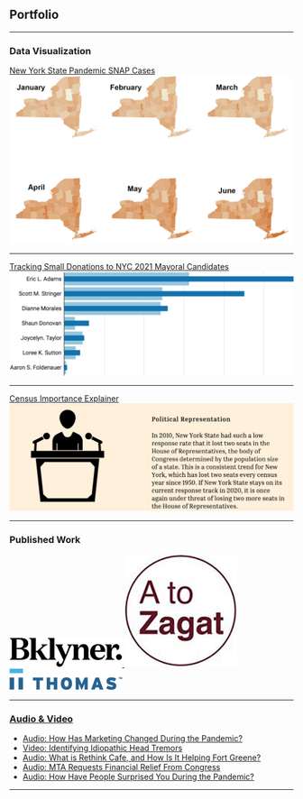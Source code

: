 ## Portfolio

---

### Data Visualization

[New York State Pandemic SNAP Cases](https://zacharysmith90.github.io/censusicon/)
<img src="images/snapmap.png?raw=true"/>

---
[Tracking Small Donations to NYC 2021 Mayoral Candidates](https://zacharysmith90.github.io/mayorsmalldonor/)
<img src="images/smalldonor.png?raw=true"/>

---
[Census Importance Explainer](https://zacharysmith90.github.io/censusicon/)
<img src="images/census.png?raw=true"/>

---

### Published Work

<a href="https://bklyner.com/author/zachary-smith/">
<img src="images/bklyner.png" alt="Bklyner" width="200">

<a href="https://www.atozagat.com)">
<img src="images/atozagat.jpg" alt="A to Zagat" width="200">
  
<a href="https://blog.thomasnet.com/author/zachary-smith">
<img src="images/Thomas.png" alt="Thomas" width="200">


---

### Audio & Video

- [Audio: How Has Marketing Changed During the Pandemic?](https://soundcloud.com/zackms/marketing-during-the-pandemic/s-i25b7FhZGlu)
- [Video: Identifying Idiopathic Head Tremors](https://youtu.be/8bLp2uxmsEM)
- [Audio: What is Rethink Cafe, and How Is It Helping Fort Greene?](https://soundcloud.com/zackms/what-is-rethink-cafe/s-uivvWkhBRiR)
- [Audio: MTA Requests Financial Relief From Congress](https://soundcloud.com/zackms/0910smithvoicer)
- [Audio: How Have People Surprised You During the Pandemic?](https://soundcloud.com/zackms/how-have-people-surprised-you-during-the-pandemic/s-GiHzsfoTzcX)


---
